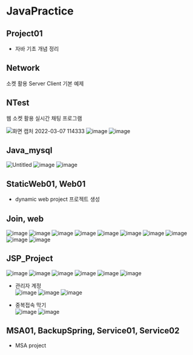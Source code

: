# JavaPractice
## Project01
- 자바 기초 개념 정리

## Network
소켓 활용 Server Client 기본 예제

## NTest
웹 소켓 활용 실시간 채팅 프로그램

![화면 캡처 2022-03-07 114333](https://user-images.githubusercontent.com/60960130/156958863-a97cdf0a-7f52-422f-8e84-19a1a551b60c.png)
![image](https://user-images.githubusercontent.com/60960130/156958770-7d78ad05-aa6e-4d5a-aa7f-4b4a4403fe04.png)
![image](https://user-images.githubusercontent.com/60960130/156958717-ce8908a5-e622-4d49-8ac0-72b6c21a781f.png)

## Java_mysql
![Untitled](https://user-images.githubusercontent.com/60960130/156960066-ebc1a71d-aaa3-4ef1-9cf0-f34319b38e72.png)
![image](https://user-images.githubusercontent.com/60960130/156960005-1e7d0a0e-fbed-4a9a-b69f-f7f9d28bfd57.png)
![image](https://user-images.githubusercontent.com/60960130/156960021-daa8cbec-5195-4398-a3c7-2fb370a06572.png)

## StaticWeb01, Web01 
- dynamic web project 프로젝트 생성

## Join, web
![image](https://user-images.githubusercontent.com/60960130/156959149-a20051ae-1387-4659-8dfe-179332f4cca0.png)
![image](https://user-images.githubusercontent.com/60960130/156959159-23ceb72b-39e4-4899-90b4-2b1cd68f1564.png)
![image](https://user-images.githubusercontent.com/60960130/156959177-d754025a-8a19-4d33-9d8d-664d7fd64abb.png)
![image](https://user-images.githubusercontent.com/60960130/156959211-c13471f8-9cb4-4a0d-91ec-d5ce326ed46e.png)
![image](https://user-images.githubusercontent.com/60960130/156959223-18e360a7-1ca1-4c10-834b-38f97b14e7ea.png)
![image](https://user-images.githubusercontent.com/60960130/156959236-e7c2e16c-069b-4288-bf70-50dd8585aa9f.png)
![image](https://user-images.githubusercontent.com/60960130/156959245-c613af14-f07e-4fb1-beca-f1b9494c2f45.png)
![image](https://user-images.githubusercontent.com/60960130/156959254-8bb40974-683e-4217-84ae-e370c6410703.png)
![image](https://user-images.githubusercontent.com/60960130/156959265-0a03c948-3a86-416c-9526-1d86b52d6a3c.png)
![image](https://user-images.githubusercontent.com/60960130/156959279-d1a7af6a-50c2-4f69-8786-fc1c3cc19bd5.png)

## JSP_Project
![image](https://user-images.githubusercontent.com/60960130/156961077-2eb68f5b-476e-4fc3-9990-1ced2e7d7ca6.png)
![image](https://user-images.githubusercontent.com/60960130/156961102-3f2eb5e9-630d-4991-b4c9-ff63899eaf07.png)
![image](https://user-images.githubusercontent.com/60960130/156961116-9d103280-925f-4d70-bfb3-4f761cc3b174.png)
![image](https://user-images.githubusercontent.com/60960130/156961131-b0399ef9-2e40-4b04-bcf9-caf5a20fe67d.png)
![image](https://user-images.githubusercontent.com/60960130/156961142-b9572bfc-0008-412d-9e8e-7acfde19745b.png)
![image](https://user-images.githubusercontent.com/60960130/156961161-1d48ff0c-f25a-4b61-98aa-545632f340d0.png)<br/>
- 관리자 계정<br/>
![image](https://user-images.githubusercontent.com/60960130/156961171-a38d69ca-2fec-44bf-9e79-8717298ac240.png)
![image](https://user-images.githubusercontent.com/60960130/156961192-2428a607-0d8c-4af1-b811-d642466a2472.png)
![image](https://user-images.githubusercontent.com/60960130/156961202-a74b71c8-58de-454e-8c4e-36693564e871.png)

- 중복접속 막기<br/>
![image](https://user-images.githubusercontent.com/60960130/156961243-0dd05a36-d8d2-43b0-a70d-b9312af3979e.png)
![image](https://user-images.githubusercontent.com/60960130/156961276-567bcf95-2bc3-4af0-8df4-293bb52707df.png)


## MSA01, BackupSpring, Service01, Service02
- MSA project
